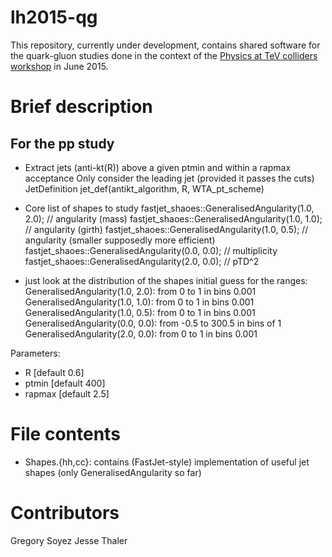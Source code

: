 lh2015-qg
=========

This repository, currently under development, contains shared software
for the quark-gluon studies done in the context of the [Physics at TeV
colliders workshop](http://phystev.cnrs.fr/) in June 2015.

Brief description
=================

For the pp study
----------------

- Extract jets (anti-kt(R)) above a given ptmin and within a rapmax acceptance
  Only consider the leading jet (provided it passes the cuts)
  JetDefinition jet_def(antikt_algorithm, R, WTA_pt_scheme)

- Core list of shapes to study
   fastjet_shaoes::GeneralisedAngularity(1.0, 2.0); // angularity (mass)
   fastjet_shaoes::GeneralisedAngularity(1.0, 1.0); // angularity (girth)
   fastjet_shaoes::GeneralisedAngularity(1.0, 0.5); // angularity (smaller supposedly more efficient)
   fastjet_shaoes::GeneralisedAngularity(0.0, 0.0); // multiplicity
   fastjet_shaoes::GeneralisedAngularity(2.0, 0.0); // pTD^2

- just look at the distribution of the shapes
  initial guess for the ranges:
    GeneralisedAngularity(1.0, 2.0): from 0 to 1 in bins 0.001
    GeneralisedAngularity(1.0, 1.0): from 0 to 1 in bins 0.001
    GeneralisedAngularity(1.0, 0.5): from 0 to 1 in bins 0.001
    GeneralisedAngularity(0.0, 0.0): from -0.5 to 300.5 in bins of 1 
    GeneralisedAngularity(2.0, 0.0): from 0 to 1 in bins 0.001


Parameters:
 - R [default 0.6]
 - ptmin [default 400]
 - rapmax [default 2.5]

File contents
=============

- Shapes.{hh,cc}: contains (FastJet-style) implementation of useful
  jet shapes (only GeneralisedAngularity so far)

Contributors
============

Gregory Soyez
Jesse Thaler

